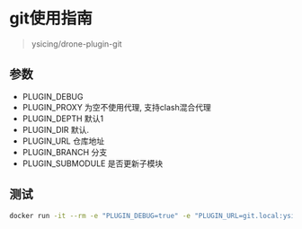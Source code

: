 # git使用指南

> ysicing/drone-plugin-git

## 参数

- PLUGIN_DEBUG
- PLUGIN_PROXY 为空不使用代理, 支持clash混合代理
- PLUGIN_DEPTH 默认1
- PLUGIN_DIR 默认.
- PLUGIN_URL 仓库地址
- PLUGIN_BRANCH 分支
- PLUGIN_SUBMODULE 是否更新子模块

## 测试

```bash
docker run -it --rm -e "PLUGIN_DEBUG=true" -e "PLUGIN_URL=git.local:ysicing/drone-plugins.git" ysicing/drone-plugin-git
```

